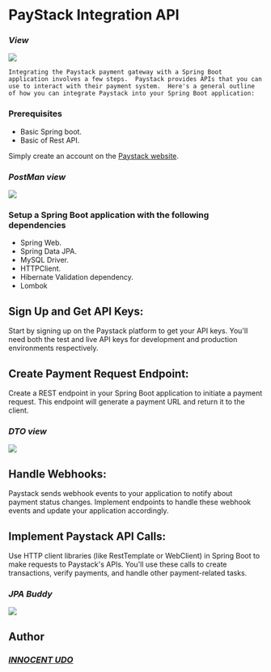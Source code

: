 # PayStack Integration API

### ___View___
<img src="https://github.com/Innocentsax/PayStack_Integration_API/blob/main/PaymentPaystack.png">


`Integrating the Paystack payment gateway with a Spring Boot application involves a few steps. 
Paystack provides APIs that you can use to interact with their payment system. 
Here's a general outline of how you can integrate Paystack into your Spring Boot application:`

### Prerequisites
+ Basic Spring boot.
+ Basic of Rest API.


Simply create an account on the [Paystack website](https://paystack.com/).


### ___PostMan view___
<img src="https://github.com/Innocentsax/PayStack_Integration_API/blob/main/Postman%20view.png">

### Setup a Spring Boot application with the following dependencies
+ Spring Web.
+ Spring Data JPA.
+ MySQL Driver.
+ HTTPClient.
+ Hibernate Validation dependency.
+ Lombok

## Sign Up and Get API Keys:
Start by signing up on the Paystack platform to get your API keys. 
You'll need both the test and live API keys for development and production environments respectively.

## Create Payment Request Endpoint:
Create a REST endpoint in your Spring Boot application to initiate a payment request. 
This endpoint will generate a payment URL and return it to the client.

### ___DTO view___
<img src="https://github.com/Innocentsax/PayStack_Integration_API/blob/main/DTO%40.png">

## Handle Webhooks:
Paystack sends webhook events to your application to notify about payment status changes. 
Implement endpoints to handle these webhook events and update your application accordingly.

## Implement Paystack API Calls:
Use HTTP client libraries (like RestTemplate or WebClient) in Spring Boot to make requests to Paystack's APIs. 
You'll use these calls to create transactions, verify payments, and handle other payment-related tasks.

### ___JPA Buddy___
<img src="https://github.com/Innocentsax/PayStack_Integration_API/blob/main/JPA%20Buddy.png">


## Author
### ___[INNOCENT UDO](https://github.com/Innocentsax)___


